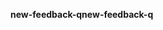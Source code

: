 <span data-ttu-id="3473b-101">**new-feedback-q**</span><span class="sxs-lookup"><span data-stu-id="3473b-101">**new-feedback-q**</span></span>